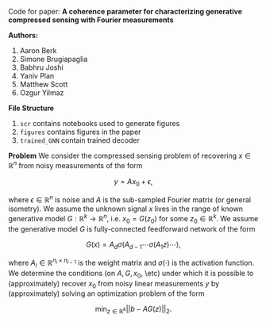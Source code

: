 Code for paper: **A coherence parameter for characterizing generative compressed sensing with Fourier measurements**

**Authors:**
1. Aaron Berk
2. Simone Brugiapaglia
3. Babhru Joshi
4. Yaniv Plan
5. Matthew Scott
6. Ozgur Yilmaz

**File Structure**
1. `scr` contains notebooks used to generate figures
2. `figures` contains figures in the paper
3. `trained_GNN` contain trained decoder  


**Problem**
We consider the compressed sensing problem of recovering $x\in\mathbb{R}^n$ from noisy measurements of the form

$$y = A x_{0} + \epsilon, $$

where $\epsilon\in\mathbb{R}^n$ is noise and $A$ is the sub-sampled Fourier matrix (or general isometry). We assume the unknown signal $x$ lives in the range of known generative model $G:\mathbb{R}^k \rightarrow \mathbb{R}^n$, i.e. $x_{0} = G(z_0)$ for some $z_0 \in \mathbb{R}^k$. We assume the generative model $G$ is  fully-connected feedforward network of the form 

$$ G(x) = A_d\sigma(A_{d-1} \cdots \sigma(A_1 z)\cdots),$$

where $A_i \in \mathbb{R}^{n_i \times n_{i-1}}$ is the weight matrix and $\sigma(\cdot)$ is the activation function. We
determine the conditions (on $A, G, x_{0}$, \etc) under which it is possible to (approximately) recover $x_{0}$ from noisy linear measurements $y$ by (approximately) solving an optimization problem of the form

$$\min_{z \in \mathbb{R}^{k}} ||b - A G(z) ||_{2}. $$





